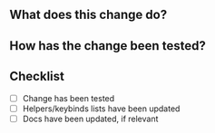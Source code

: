 ## What does this change do?

## How has the change been tested?
<!-- e.g. which slurm version, OS version !-->

## Checklist
- [ ] Change has been tested
- [ ] Helpers/keybinds lists have been updated
- [ ] Docs have been updated, if relevant
